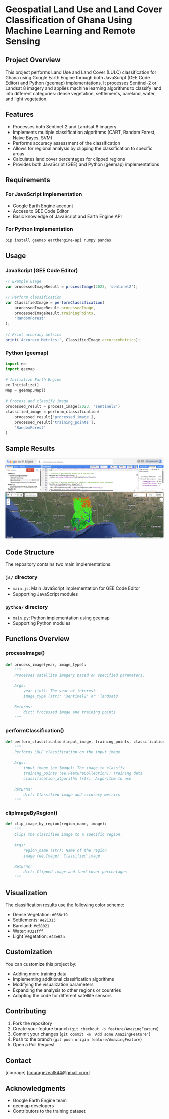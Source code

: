 # Geospatial Land Use and Land Cover Classification of Ghana Using Machine Learning and Remote Sensing 

## Project Overview
This project performs Land Use and Land Cover (LULC) classification for Ghana using Google Earth Engine through both JavaScript (GEE Code Editor) and Python (geemap) implementations. It processes Sentinel-2 or Landsat 8 imagery and applies machine learning algorithms to classify land into different categories: dense vegetation, settlements, bareland, water, and light vegetation.

## Features
- Processes both Sentinel-2 and Landsat 8 imagery
- Implements multiple classification algorithms (CART, Random Forest, Naive Bayes, SVM)
- Performs accuracy assessment of the classification
- Allows for regional analysis by clipping the classification to specific areas
- Calculates land cover percentages for clipped regions
- Provides both JavaScript (GEE) and Python (geemap) implementations

## Requirements

### For JavaScript Implementation
- Google Earth Engine account
- Access to GEE Code Editor
- Basic knowledge of JavaScript and Earth Engine API

### For Python Implementation
```bash
pip install geemap earthengine-api numpy pandas
```

## Usage

### JavaScript (GEE Code Editor)
```javascript
// Example usage
var processedImageResult = processImage(2023, 'sentinel2');

// Perform classification
var ClassifiedImage = performClassification(
    processedImageResult.processedImage,
    processedImageResult.trainingPoints,
    'RandomForest'
);

// Print accuracy metrics
print('Accuracy Metrics:', ClassifiedImage.accuracyMetrics);
```

### Python (geemap)
```python
import ee
import geemap

# Initialize Earth Engine
ee.Initialize()
Map = geemap.Map()

# Process and classify image
processed_result = process_image(2023, 'sentinel2')
classified_image = perform_classification(
    processed_result['processed_image'],
    processed_result['training_points'],
    'RandomForest'
)
```

## Sample Results
![Classification Results](ghana_classified.png)

## Code Structure

The repository contains two main implementations:

### `js/` directory
- `main.js`: Main JavaScript implementation for GEE Code Editor
- Supporting JavaScript modules

### `python/` directory
- `main.py`: Python implementation using geemap
- Supporting Python modules

## Functions Overview

### processImage()
```python
def process_image(year, image_type):
    """
    Processes satellite imagery based on specified parameters.
    
    Args:
        year (int): The year of interest
        image_type (str): 'sentinel2' or 'landsat8'
    
    Returns:
        dict: Processed image and training points
    """
```

### performClassification()
```python
def perform_classification(input_image, training_points, classification_algorithm):
    """
    Performs LULC classification on the input image.
    
    Args:
        input_image (ee.Image): The image to classify
        training_points (ee.FeatureCollection): Training data
        classification_algorithm (str): Algorithm to use
    
    Returns:
        dict: Classified image and accuracy metrics
    """
```

### clipImageByRegion()
```python
def clip_image_by_region(region_name, image):
    """
    Clips the classified image to a specific region.
    
    Args:
        region_name (str): Name of the region
        image (ee.Image): Classified image
    
    Returns:
        dict: Clipped image and land cover percentages
    """
```

## Visualization
The classification results use the following color scheme:
- Dense Vegetation: `#066c19`
- Settlements: `#e21313`
- Bareland: `#c58021`
- Water: `#321fff`
- Light Vegetation: `#43e62a`

## Customization
You can customize this project by:
- Adding more training data
- Implementing additional classification algorithms
- Modifying the visualization parameters
- Expanding the analysis to other regions or countries
- Adapting the code for different satellite sensors

## Contributing
1. Fork the repository
2. Create your feature branch (`git checkout -b feature/AmazingFeature`)
3. Commit your changes (`git commit -m 'Add some AmazingFeature'`)
4. Push to the branch (`git push origin feature/AmazingFeature`)
5. Open a Pull Request

## Contact
[courage]
[couragezeal544@gmail.com]

## Acknowledgments
- Google Earth Engine team
- geemap developers
- Contributors to the training dataset
